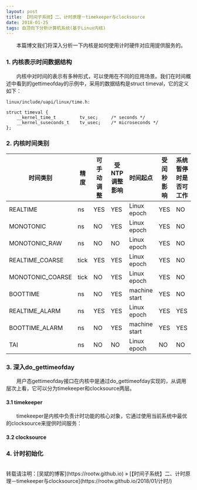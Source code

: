 ```yaml
---
layout: post
title: 【时间子系统】二、计时原理－timekeeper与clocksource
date: 2018-01-25 
tags: 自顶向下分析计算机系统(基于Linux内核)
---
```


&emsp;&emsp;本篇博文我们将深入分析一下内核是如何使用计时硬件对应用提供服务的。

### 1. 内核表示时间数据结构

&emsp;&emsp;内核中对时间的表示有多种形式，可以使用在不同的应用场景。我们在时间概述中看到的gettimeofday的示例中，采用的数据结构是struct timeval，它的定义如下：

```
linux/include/uapi/linux/time.h:

struct timeval {
    __kernel_time_t         tv_sec;     /* seconds */
    __kernel_suseconds_t    tv_usec;    /* microseconds */
};
```

### 2. 内核时间类别

|时间类别|精度|可手动调整|受NTP调整影响|时间起点|受闰秒影响|系统暂停时是否可工作|
|-|-|-|-|-|-|-|
|REALTIME|ns|YES|YES|Linux epoch|YES|NO|
|MONOTONIC|ns|NO|YES|Linux epoch|YES|NO|
|MONOTONIC_RAW|ns|NO|NO|Linux epoch|YES|NO|
|REALTIME_COARSE|tick|YES|YES|Linux epoch|YES|NO|
|MONOTONIC_COARSE|tick|NO|YES|Linux epoch|YES|NO|
|BOOTTIME|ns|NO|YES|machine start|YES|NO|
|REALTIME_ALARM|ns|YES|YES|Linux epoch|YES|YES|
|BOOTTIME_ALARM|ns|NO|YES|machine start|YES|YES|
|TAI|ns|NO|NO|Linux epoch|NO|NO|


### 3. 深入do_gettimeofday

&emsp;&emsp;用户态gettimeofday接口在内核中是通过do_gettimeofday实现的，从调用层次上看，它可以分为timekeeper和clocksource两层。

#### **3.1 timekeeper**

&emsp;&emsp;timekeeper是内核中负责计时功能的核心对象，它通过使用当前系统中最优的clocksource来提供时间服务：

#### **3.2 clocksource**

### 4. 计时初始化


<br>
转载请注明：[吴斌的博客](https://rootw.github.io) » [【时间子系统】二、计时原理－timekeeper与clocksource](https://rootw.github.io/2018/01/计时/) 
